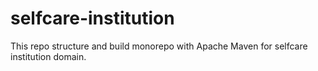 # selfcare-institution
This repo structure and build monorepo with Apache Maven for selfcare institution domain.
